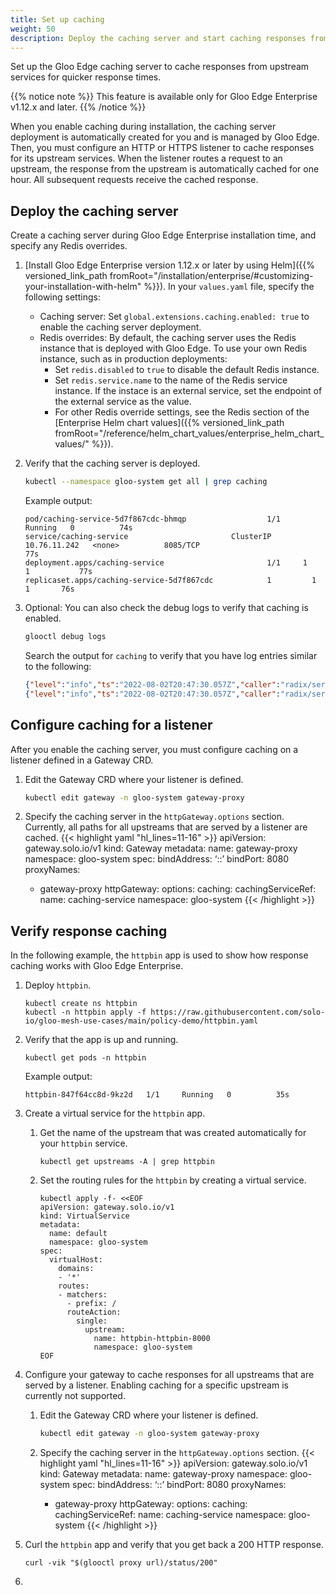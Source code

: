 ```yaml
---
title: Set up caching
weight: 50
description: Deploy the caching server and start caching responses from Upstream services. 
---
```


Set up the Gloo Edge caching server to cache responses from upstream services for quicker response times.

{{% notice note %}}
This feature is available only for Gloo Edge Enterprise v1.12.x and later.
{{% /notice %}}

When you enable caching during installation, the caching server deployment is automatically created for you and is managed by Gloo Edge. Then, you must configure an HTTP or HTTPS listener to cache responses for its upstream services. When the listener routes a request to an upstream, the response from the upstream is automatically cached for one hour. All subsequent requests receive the cached response.

## Deploy the caching server

Create a caching server during Gloo Edge Enterprise installation time, and specify any Redis overrides. 

1. [Install Gloo Edge Enterprise version 1.12.x or later by using Helm]({{% versioned_link_path fromRoot="/installation/enterprise/#customizing-your-installation-with-helm" %}}). In your `values.yaml` file, specify the following settings:
   * Caching server: Set `global.extensions.caching.enabled: true` to enable the caching server deployment.
   * Redis overrides: By default, the caching server uses the Redis instance that is deployed with Gloo Edge. To use your own Redis instance, such as in production deployments:
     * Set `redis.disabled` to `true` to disable the default Redis instance.
     * Set `redis.service.name` to the name of the Redis service instance. If the instace is an external service, set the endpoint of the external service as the value.
     * For other Redis override settings, see the Redis section of the [Enterprise Helm chart values]({{% versioned_link_path fromRoot="/reference/helm_chart_values/enterprise_helm_chart_values/" %}}).

2. Verify that the caching server is deployed.
   ```sh
   kubectl --namespace gloo-system get all | grep caching
   ```
   Example output:
   ```
   pod/caching-service-5d7f867cdc-bhmqp                  1/1     Running   0          74s
   service/caching-service                       ClusterIP      10.76.11.242   <none>          8085/TCP                                               77s
   deployment.apps/caching-service                       1/1     1            1           77s
   replicaset.apps/caching-service-5d7f867cdc            1         1         1       76s
   ```

3. Optional: You can also check the debug logs to verify that caching is enabled.
   ```sh
   glooctl debug logs
   ```
   Search the output for `caching` to verify that you have log entries similar to the following:
   ```json
   {"level":"info","ts":"2022-08-02T20:47:30.057Z","caller":"radix/server.go:31","msg":"Starting our basic redis caching service","version":"1.12.0"}
   {"level":"info","ts":"2022-08-02T20:47:30.057Z","caller":"radix/server.go:35","msg":"Created redis pool for caching","version":"1.12.0"}
   ```

<!-- future work
## Configure settings for the caching server

should be able to configure general settings for the server in the future, like the default caching time

https://docs.solo.io/gloo-edge/master/reference/api/github.com/solo-io/gloo/projects/gloo/api/v1/enterprise/options/caching/caching.proto.sk/#settings
-->

## Configure caching for a listener

After you enable the caching server, you must configure caching on a listener defined in a Gateway CRD.
1. Edit the Gateway CRD where your listener is defined.
   ```sh
   kubectl edit gateway -n gloo-system gateway-proxy
   ```

2. Specify the caching server in the `httpGateway.options` section. Currently, all paths for all upstreams that are served by a listener are cached.
   {{< highlight yaml "hl_lines=11-16" >}}
   apiVersion: gateway.solo.io/v1
   kind: Gateway
   metadata:
     name: gateway-proxy
     namespace: gloo-system
   spec:
     bindAddress: ‘::’
     bindPort: 8080
     proxyNames:
     - gateway-proxy
     httpGateway:
       options:
         caching:
           cachingServiceRef:
             name: caching-service
             namespace: gloo-system
   {{< /highlight >}}

<!-- future work: define matchers to specify which paths should be cached -->

## Verify response caching

In the following example, the `httpbin` app is used to show how response caching works with Gloo Edge Enterprise. 

1. Deploy `httpbin`. 
   ```shell
   kubectl create ns httpbin
   kubectl -n httpbin apply -f https://raw.githubusercontent.com/solo-io/gloo-mesh-use-cases/main/policy-demo/httpbin.yaml
   ```
   
2. Verify that the app is up and running. 
   ```shell
   kubectl get pods -n httpbin
   ```
   
   Example output: 
   ```
   httpbin-847f64cc8d-9kz2d   1/1     Running   0          35s
   ```
   
3. Create a virtual service for the `httpbin` app. 
   1. Get the name of the upstream that was created automatically for your `httpbin` service. 
      ```shell
      kubectl get upstreams -A | grep httpbin
      ```
      
   2. Set the routing rules for the `httpbin` by creating a virtual service. 
      ```
      kubectl apply -f- <<EOF
      apiVersion: gateway.solo.io/v1
      kind: VirtualService
      metadata:
        name: default
        namespace: gloo-system
      spec:
        virtualHost:
          domains:
          - '*'
          routes:
          - matchers:
            - prefix: /
            routeAction:
              single:
                upstream:
                  name: httpbin-httpbin-8000
                  namespace: gloo-system
      EOF
      ```
   
4. Configure your gateway to cache responses for all upstreams that are served by a listener. Enabling caching for a specific upstream is currently not supported.  
   1. Edit the Gateway CRD where your listener is defined.
      ```sh
      kubectl edit gateway -n gloo-system gateway-proxy
      ```

   2. Specify the caching server in the `httpGateway.options` section. 
      {{< highlight yaml "hl_lines=11-16" >}}
      apiVersion: gateway.solo.io/v1
      kind: Gateway
      metadata:
        name: gateway-proxy
        namespace: gloo-system
     spec:
        bindAddress: ‘::’
        bindPort: 8080
        proxyNames:
        - gateway-proxy
        httpGateway:
          options:
            caching:
              cachingServiceRef:
                name: caching-service
                namespace: gloo-system
      {{< /highlight >}}
      

5. Curl the `httpbin` app and verify that you get back a 200 HTTP response. 
   ```shell
   curl -vik "$(glooctl proxy url)/status/200"
   ```
   
6. 
      
